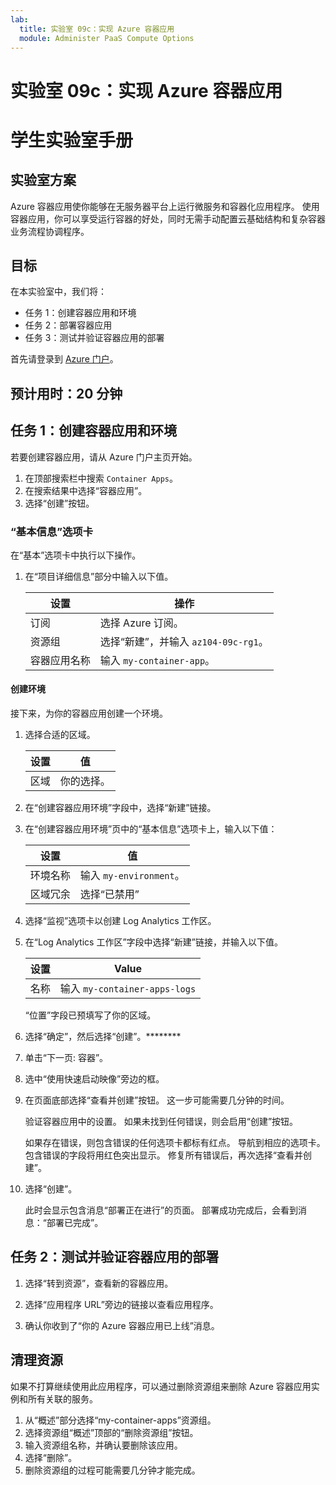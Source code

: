 ```yaml
---
lab:
  title: 实验室 09c：实现 Azure 容器应用
  module: Administer PaaS Compute Options
---
```


# 实验室 09c：实现 Azure 容器应用
# 学生实验室手册

## 实验室方案
Azure 容器应用使你能够在无服务器平台上运行微服务和容器化应用程序。 使用容器应用，你可以享受运行容器的好处，同时无需手动配置云基础结构和复杂容器业务流程协调程序。

## 目标

在本实验室中，我们将：
- 任务 1：创建容器应用和环境
- 任务 2：部署容器应用
- 任务 3：测试并验证容器应用的部署

首先请登录到 [Azure 门户](https://portal.azure.com)。

## 预计用时：20 分钟

## 任务 1：创建容器应用和环境

若要创建容器应用，请从 Azure 门户主页开始。

1. 在顶部搜索栏中搜索 `Container Apps`。
1. 在搜索结果中选择“容器应用”。
1. 选择“创建”按钮。

### “基本信息”选项卡

在“基本”选项卡中执行以下操作。

1. 在“项目详细信息”部分中输入以下值。

    | 设置 | 操作 |
    |---|---|
    | 订阅 | 选择 Azure 订阅。 |
    | 资源组 | 选择“新建”，并输入 `az104-09c-rg1`。 |
    | 容器应用名称 |  输入 `my-container-app`。 |

#### 创建环境

接下来，为你的容器应用创建一个环境。

1. 选择合适的区域。

    | 设置 | 值 |
    |--|--|
    | 区域 | 你的选择。 |

1. 在“创建容器应用环境”字段中，选择“新建”链接。
1. 在“创建容器应用环境”页中的“基本信息”选项卡上，输入以下值：

    | 设置 | 值 |
    |--|--|
    | 环境名称 | 输入 `my-environment`。 |
    | 区域冗余 | 选择“已禁用” |

1. 选择“监视”选项卡以创建 Log Analytics 工作区。
1. 在“Log Analytics 工作区”字段中选择“新建”链接，并输入以下值。

    | 设置 | Value |
    |--|--|
    | 名称 | 输入 `my-container-apps-logs` |
  
    “位置”字段已预填写了你的区域。

1. 选择“确定”，然后选择“创建”。******** 

1. 单击“下一页: 容器”。

1. 选中“使用快速启动映像”旁边的框。

1. 在页面底部选择“查看并创建”按钮。 这一步可能需要几分钟的时间。 

    验证容器应用中的设置。 如果未找到任何错误，则会启用“创建”按钮。  

    如果存在错误，则包含错误的任何选项卡都标有红点。  导航到相应的选项卡。包含错误的字段将用红色突出显示。  修复所有错误后，再次选择“查看并创建”。

1. 选择“创建”。

    此时会显示包含消息“部署正在进行”的页面。  部署成功完成后，会看到消息：“部署已完成”。
   
## 任务 2：测试并验证容器应用的部署

1. 选择“转到资源”，查看新的容器应用。

1. 选择“应用程序 URL”旁边的链接以查看应用程序。

1. 确认你收到了“你的 Azure 容器应用已上线”消息。

## 清理资源

如果不打算继续使用此应用程序，可以通过删除资源组来删除 Azure 容器应用实例和所有关联的服务。

1. 从“概述”部分选择“my-container-apps”资源组。
1. 选择资源组“概述”顶部的“删除资源组”按钮。
1. 输入资源组名称，并确认要删除该应用。 
1. 选择“删除”。
1. 删除资源组的过程可能需要几分钟才能完成。
